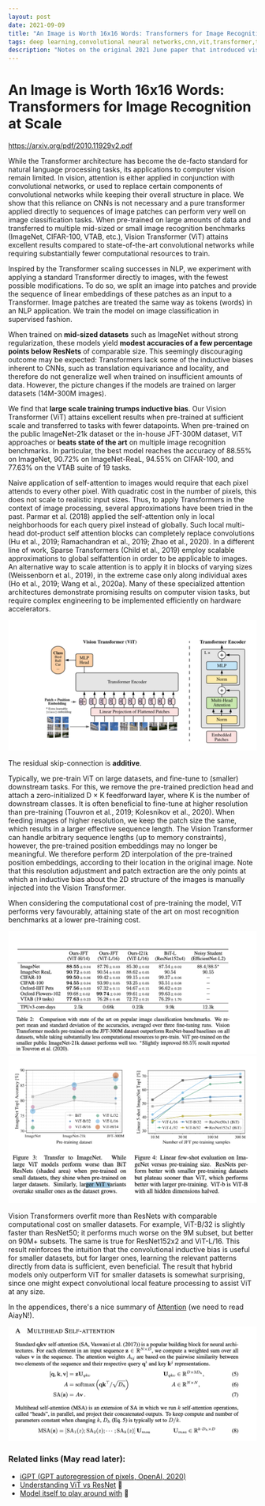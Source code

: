 ```yaml
---
layout: post
date: 2021-09-09
title: "An Image is Worth 16x16 Words: Transformers for Image Recognition at Scale"
tags: deep learning,convolutional neural networks,cnn,vit,transformer,transformers,NLP,paper
description: "Notes on the original 2021 June paper that introduced visual transformers, also comparing them to ResNet CNN."
---
```


# An Image is Worth 16x16 Words: Transformers for Image Recognition at Scale
<https://arxiv.org/pdf/2010.11929v2.pdf>

While the Transformer architecture has become the de-facto standard for natural
language processing tasks, its applications to computer vision remain limited. In
vision, attention is either applied in conjunction with convolutional networks, or
used to replace certain components of convolutional networks while keeping their
overall structure in place. We show that this reliance on CNNs is not necessary
and a pure transformer applied directly to sequences of image patches can perform
very well on image classification tasks. When pre-trained on large amounts of
data and transferred to multiple mid-sized or small image recognition benchmarks
(ImageNet, CIFAR-100, VTAB, etc.), Vision Transformer (ViT) attains excellent
results compared to state-of-the-art convolutional networks while requiring substantially fewer computational resources to train.

Inspired by the Transformer scaling successes in NLP, we experiment with applying a standard
Transformer directly to images, with the fewest possible modifications. To do so, we split an image
into patches and provide the sequence of linear embeddings of these patches as an input to a Transformer. Image patches are treated the same way as tokens (words) in an NLP application. We train
the model on image classification in supervised fashion.

When trained on **mid-sized datasets** such as ImageNet without strong regularization, these models yield **modest accuracies of a few percentage points below ResNets** of comparable size. This
seemingly discouraging outcome may be expected: Transformers lack some of the inductive biases inherent to CNNs, such as translation equivariance and locality, and therefore do not generalize well
when trained on insufficient amounts of data.
However, the picture changes if the models are trained on larger datasets (14M-300M images). 

We find that **large scale training trumps inductive bias**. Our Vision Transformer (ViT) attains excellent
results when pre-trained at sufficient scale and transferred to tasks with fewer datapoints. When
pre-trained on the public ImageNet-21k dataset or the in-house JFT-300M dataset, ViT approaches
or **beats state of the art** on multiple image recognition benchmarks. In particular, the best model
reaches the accuracy of 88.55% on ImageNet, 90.72% on ImageNet-ReaL, 94.55% on CIFAR-100,
and 77.63% on the VTAB suite of 19 tasks.

Naive application of self-attention to images would require that each pixel attends to every other
pixel. With quadratic cost in the number of pixels, this does not scale to realistic input sizes. Thus,
to apply Transformers in the context of image processing, several approximations have been tried in
the past. Parmar et al. (2018) applied the self-attention only in local neighborhoods for each query
pixel instead of globally. Such local multi-head dot-product self attention blocks can completely
replace convolutions (Hu et al., 2019; Ramachandran et al., 2019; Zhao et al., 2020). In a different
line of work, Sparse Transformers (Child et al., 2019) employ scalable approximations to global selfattention in order to be applicable to images. An alternative way to scale attention is to apply it in
blocks of varying sizes (Weissenborn et al., 2019), in the extreme case only along individual axes (Ho
et al., 2019; Wang et al., 2020a). Many of these specialized attention architectures demonstrate
promising results on computer vision tasks, but require complex engineering to be implemented
efficiently on hardware accelerators.

![](image/vit-architecture.png)

The residual skip-connection is **additive**.

Typically, we pre-train ViT on large datasets, and fine-tune to (smaller) downstream tasks. For
this, we remove the pre-trained prediction head and attach a zero-initialized D × K feedforward
layer, where K is the number of downstream classes. It is often beneficial to fine-tune at higher
resolution than pre-training (Touvron et al., 2019; Kolesnikov et al., 2020). When feeding images
of higher resolution, we keep the patch size the same, which results in a larger effective sequence
length. The Vision Transformer can handle arbitrary sequence lengths (up to memory constraints),
however, the pre-trained position embeddings may no longer be meaningful. We therefore perform
2D interpolation of the pre-trained position embeddings, according to their location in the original
image. Note that this resolution adjustment and patch extraction are the only points at which an
inductive bias about the 2D structure of the images is manually injected into the Vision Transformer.

When considering the computational cost of pre-training the
model, ViT performs very favourably, attaining state of the art on most recognition benchmarks at
a lower pre-training cost.

![](image/vit-benchmarks.png)
![](image/vit-comparison-size.png)

 Vision Transformers overfit more than ResNets with
comparable computational cost on smaller datasets. For example, ViT-B/32 is slightly faster than
ResNet50; it performs much worse on the 9M subset, but better on 90M+ subsets. The same is true
for ResNet152x2 and ViT-L/16. This result reinforces the intuition that the convolutional inductive
bias is useful for smaller datasets, but for larger ones, learning the relevant patterns directly from
data is sufficient, even beneficial. The result that hybrid models only outperform ViT for smaller datasets is somewhat surprising,
since one might expect convolutional local feature processing to assist ViT at any size.

In the appendices, there's a nice summary of [Attention](/wiki-articles/machine-learning/deep-learning-NLP) (we need to read AiayN!).

![](image/vit-summary-attention.png)

### Related links (May read later):
- [iGPT (GPT autoregression of pixels, OpenAI, 2020)](https://openai.com/blog/image-gpt/)
- [Understanding ViT vs ResNet](/wiki-articles/machine-learning/transformers-see-like-cnn) 🌱
- [Model itself to play around with](https://github.com/google-research/vision_transformer#installation) 🌱
